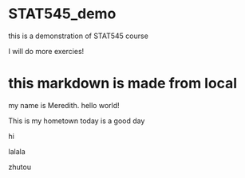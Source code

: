 # STAT545_demo
this is a demonstration of STAT545 course

I will do more exercies!
# this markdown is made from local 
my name is Meredith. 
hello world!

This is my hometown
today is a good day


hi

lalala

zhutou
